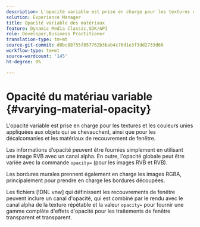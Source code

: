 ```yaml
---
description: L'opacité variable est prise en charge pour les textures et les couleurs unies appliquées aux objets qui se chevauchent, ainsi que pour les décalcomanies et les matériaux de recouvrement de fenêtre.
solution: Experience Manager
title: Opacité variable des matériaux
feature: Dynamic Media Classic,SDK/API
role: Developer,Business Practitioner
translation-type: tm+mt
source-git-commit: d0bc88f55f857762b3bab4c76d1e3f3dd2733d60
workflow-type: tm+mt
source-wordcount: '145'
ht-degree: 0%

---
```



# Opacité du matériau variable {#varying-material-opacity}

L&#39;opacité variable est prise en charge pour les textures et les couleurs unies appliquées aux objets qui se chevauchent, ainsi que pour les décalcomanies et les matériaux de recouvrement de fenêtre.

Les informations d’opacité peuvent être fournies simplement en utilisant une image RVB avec un canal alpha. En outre, l&#39;opacité globale peut être variée avec la commande `opacity=` (pour les images RVB et RVB).

Les bordures murales prennent également en charge les images RGBA, principalement pour prendre en charge les bordures découpées.

Les fichiers [!DNL vnw] qui définissent les recouvrements de fenêtre peuvent inclure un canal d&#39;opacité, qui est combiné par le rendu avec le canal alpha de la texture répétable et la valeur `opacity=` pour fournir une gamme complète d&#39;effets d&#39;opacité pour les traitements de fenêtre transparent et transparent.
